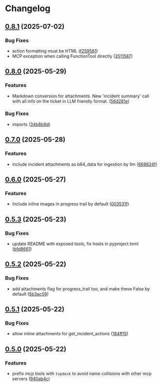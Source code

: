 # Changelog

## [0.8.1](https://github.com/dbsanfte/topdesk-mcp/compare/v0.8.0...v0.8.1) (2025-07-02)


### Bug Fixes

* action formatting must be HTML ([f259581](https://github.com/dbsanfte/topdesk-mcp/commit/f259581bdfec7bd611f4d6e8dce208563511f89c))
* MCP exception when calling FunctionTool directly ([3511587](https://github.com/dbsanfte/topdesk-mcp/commit/35115877426e863b4cd0ea35fa642d7d83040bad))

## [0.8.0](https://github.com/dbsanfte/topdesk-mcp/compare/v0.7.0...v0.8.0) (2025-05-29)


### Features

* Markdown conversion for attachments. New 'incident summary' call with all info on the ticket in LLM friendly format. ([56d281e](https://github.com/dbsanfte/topdesk-mcp/commit/56d281e9dcffad11f0b1d80ca6c00afa0a8158f6))


### Bug Fixes

* imports ([34b8b9d](https://github.com/dbsanfte/topdesk-mcp/commit/34b8b9d6079eaf90f0dc573f848b4e26eaa4cb6f))

## [0.7.0](https://github.com/dbsanfte/topdesk-mcp/compare/v0.6.0...v0.7.0) (2025-05-28)


### Features

* include incident attachments as b64_data for ingestion by llm ([668824f](https://github.com/dbsanfte/topdesk-mcp/commit/668824f94536949a8eb9b87b55a2af2e2c3984c3))

## [0.6.0](https://github.com/dbsanfte/topdesk-mcp/compare/v0.5.3...v0.6.0) (2025-05-27)


### Features

* Include inline images in progress trail by default ([003531f](https://github.com/dbsanfte/topdesk-mcp/commit/003531f7d8821b84e5eff4ffbabcbcee29fadd20))

## [0.5.3](https://github.com/dbsanfte/topdesk-mcp/compare/v0.5.2...v0.5.3) (2025-05-23)


### Bug Fixes

* update README with exposed tools, fix hosts in pyproject.toml ([bfd8661](https://github.com/dbsanfte/topdesk-mcp/commit/bfd8661302e8d9bc88f5b4087f480542e496df07))

## [0.5.2](https://github.com/dbsanfte/topdesk-mcp/compare/v0.5.1...v0.5.2) (2025-05-22)


### Bug Fixes

* add attachments flag for progress_trail too, and make these False by default ([5b3ac09](https://github.com/dbsanfte/topdesk-mcp/commit/5b3ac0903b57fa6e53ab47d1baa0a1043b5cf79c))

## [0.5.1](https://github.com/dbsanfte/topdesk-mcp/compare/v0.5.0...v0.5.1) (2025-05-22)


### Bug Fixes

* allow inline attachments for get_incident_actions ([184ff15](https://github.com/dbsanfte/topdesk-mcp/commit/184ff150d7688a8d2d452829fa2db4ab1b96fe30))

## [0.5.0](https://github.com/dbsanfte/topdesk-mcp/compare/0.4.5...v0.5.0) (2025-05-22)


### Features

* prefix mcp tools with `topdesk` to avoid name collisions with other mcp servers ([940ab4c](https://github.com/dbsanfte/topdesk-mcp/commit/940ab4c7b05ff36bdc18bc7187119a028e11cc78))
